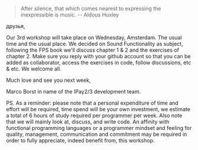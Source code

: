 > After silence, that which comes nearest to expressing the inexpressible is music.
-- Aldous Huxley

друзья,

Our 3rd workshop will take place on Wednesday, Amsterdam.  The usual time and the usual place.  We decided on Sound Functionality as subject, following the FPS book we'll discuss chapter 1 & 2 and the exercises of chapter 2.  Make sure you reply with your github account so that you can be added as collaborator, access the exercises in code, follow discussions, etc & etc.  We welcome all.

Much love and see you next week,

Marco Borst in name of the IPay2/3 development team.

PS.  As a reminder: please note that a personal expenditure of time and effort will be required, time spend will be your own investment, we estimate a total of 6 hours of study required per programmer per week.  Also note that we will mainly look at, discuss, and write code.  An affinity with functional programming languages or a programmer mindset and feeling for quality, management, communication and commitment may be required in order to fully appreciate, indeed benefit from, this workshop.